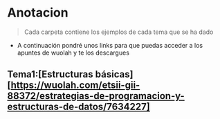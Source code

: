 ﻿# Anotacion
>Cada carpeta contiene los ejemplos de cada tema que se ha dado
- A continuación pondré unos links para que puedas acceder a los apuntes de wuolah y te los descargues

## Tema1:[Estructuras básicas] [https://wuolah.com/etsii-gii-88372/estrategias-de-programacion-y-estructuras-de-datos/7634227]
